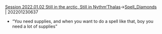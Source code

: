 [Session 2022.01.02 Still in the arctic, Still in Nythm’Thalas](sessions/notes_matteo_brianedit/Session%202022.01.02%20Still%20in%20the%20arctic,%20Still%20in%20Nythm’Thalas.md)->[Spell_Diamonds](Insights/Spell_Diamonds.md) | 202201230637

- “You need supplies, and when you want to do a spell like that, boy you need a lot of supplies”